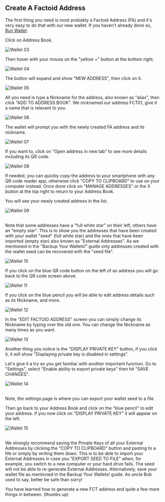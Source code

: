 ## Create A Factoid Address

The first thing you need is most probably a Factoid Address (FA) and it's very easy to do that with our new wallet.
If you haven't already done so, [Run Wallet](#run-enterprise-wallet).

Click on Address Book.

![Wallet 03](images/wallet_022.png)

Then hover with your mouse on the "yellow +" button at the bottom right.

![Wallet 04](images/wallet_023.png)

The button will expand and show "NEW ADDRESS", then click on it.

![Wallet 05](images/wallet_024.png)
 
All you need is type a Nickname for the address, also known as "alias", then click "ADD TO ADDRESS BOOK".
We nicknamed our address FCT01, give it a name that is relevant to you.

![Wallet 06](images/wallet_025.png)

The wallet will prompt you with the newly created FA address and its nickname.
 
![Wallet 07](images/wallet_026.png)

If you want to, click on "Open address in new tab" to see more details including its QR code.

![Wallet 08](images/wallet_027.png) 

If needed, you can quickly copy the address to your smartphone with any QR code reader app, otherwise click "COPY TO CLIPBOARD" to use on your computer instead. Once done click on "MANAGE ADDRESSES" or the X button at the top right to return to your Address Book.

You will see your newly created address in the list.

![Wallet 09](images/wallet_028.png)

<aside class="warning"><br>
Note that some addresses have a "full white star" on their left, others have an "empty star".
This is to show you the addresses that have been created with your wallet "seed" (full white star) and the ones that have been imported (empty star) also known as "External Addresses".
As we mentioned in the "Backup Your Wallets!" guide only addresses created with the wallet seed can be recovered with the "seed file".
</aside>

![Wallet 10](images/wallet_029.png)

If you click on the blue QR code button on the left of an address you will go back to the QR code screen above.

![Wallet 11](images/wallet_030.png) 

If you click on the blue pencil you will be able to edit address details such as its Nickname, and more.

![Wallet 12](images/wallet_031.png)

In the "EDIT FACTOID ADDRESS" screen you can simply change its Nickname by typing over the old one.
You can change the Nickname as many times as you want.
  
![Wallet 13](images/wallet_032.png)

Another thing you notice is the "DISPLAY PRIVATE KEY" button, if you click it, it will show "Displaying private key is disabled in settings".

Let's give it a try so you get familiar with another important function. Go to "Settings", select "Enable ability to export private keys" then hit "SAVE CHANGES".
 
![Wallet 14](images/wallet_033.png)

<aside class="success"><br>
Note, the settings page is where you can export your wallet seed to a file.
</aside>

Then go back to your Address Book and click on the "blue pencil" to edit your address. 
If you now click on "DISPLAY PRIVATE KEY" it will appear on the left. 

![Wallet 15](images/wallet_034.png)

<aside class="warning"><br> 
We strongly recommend saving the Private Keys of all your External Addresses by clicking the "COPY TO CLIPBOARD" button and pasting to a file or simply by writing them down.
This is to be able to import your External Addresses in case you "EXPORT SEED TO FILE" when, for example, you switch to a new computer or your hard drive fails.
The seed will not be able to re-generate External Addresses.
Alternatively, save your wallet file as mentioned in the Backup Your Wallets! guide.
As uncle Bob used to say, better be safe than sorry! 
</aside>

You have learned how to generate a new FCT address and quite a few more things in between. (thumbs up)


